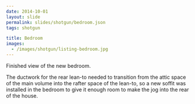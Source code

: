 ```yaml
---
date: 2014-10-01
layout: slide
permalink: slides/shotgun/bedroom.json
tags: shotgun

title: Bedroom
images:
  - /images/shotgun/listing-bedroom.jpg
---
```

Finished view of the new bedroom.

The ductwork for the rear lean-to needed to transition from the attic space of the main volume into the rafter space of the lean-to, so a new soffit was installed in the bedroom to give it enough room to make the jog into the rear of the house.